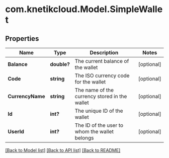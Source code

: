 # com.knetikcloud.Model.SimpleWallet
## Properties

Name | Type | Description | Notes
------------ | ------------- | ------------- | -------------
**Balance** | **double?** | The current balance of the wallet | [optional] 
**Code** | **string** | The ISO currency code for the wallet | [optional] 
**CurrencyName** | **string** | The name of the currency stored in the wallet | [optional] 
**Id** | **int?** | The unique ID of the wallet | [optional] 
**UserId** | **int?** | The ID of the user to whom the wallet belongs | [optional] 

[[Back to Model list]](../README.md#documentation-for-models) [[Back to API list]](../README.md#documentation-for-api-endpoints) [[Back to README]](../README.md)

